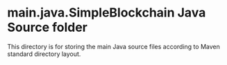 # main.java.SimpleBlockchain Java Source folder

This directory is for storing the main Java source files according to Maven standard directory layout.
